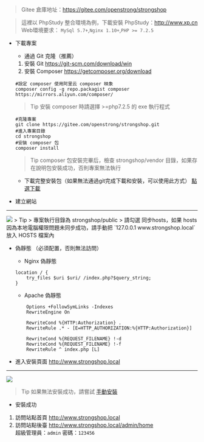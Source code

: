 > Gitee 倉庫地址：<a href="https://gitee.com/openstrong/strongshop" target="_blank">https://gitee.com/openstrong/strongshop</a>

> 這裡以 PhpStudy 整合環境為例，下載安裝 PhpStudy：<a href="http://www.xp.cn" target="_blank">http://www.xp.cn</a>
> Web環境要求： `MySql 5.7+`,`Nginx 1.10+`,`PHP >= 7.2.5`

- 下載專案
    - 通過 Git 克隆（推薦）
    1. 安裝 Git <a href="https://git-scm.com/download/win" target="_blank">https://git-scm.com/download/win</a>
    2. 安裝 Composer <a href="https://getcomposer.org/download" target="_blank">https://getcomposer.org/download</a>
    ```
    #設定 composer 使用阿里云 composer 映象
    composer config -g repo.packagist composer https://mirrors.aliyun.com/composer/
    ```
    > Tip
    > 安裝 composer 時請選擇 >=php7.2.5 的 exe 執行程式

    ```
    #克隆專案
    git clone https://gitee.com/openstrong/strongshop.git
    #進入專案目錄
    cd strongshop
    #安裝 composer 包
    composer install
    ```
    > Tip
    > composer 包安裝完畢后，檢查 strongshop/vendor 目錄，如果存在說明包安裝成功，否則專案無法執行

    - 下載完整安裝包（如果無法通過git完成下載和安裝，可以使用此方式）
    <a href="/download" target="_blank">點選下載</a>

- 建立網站
<hr/>
<img style="max-width:650px;" src="/images/install02.jpg" />
> Tip
> 專案執行目錄為 strongshop/public
> 請勾選 同步hosts，如果 hosts 因為本地電腦權限問題未同步成功，請手動把 `127.0.0.1 www.strongshop.local` 放入 HOSTS 檔案內

- 偽靜態 （必須配置，否則無法訪問）

    - Nginx 偽靜態
    ```
    location / {
        try_files $uri $uri/ /index.php?$query_string;
    }
    ```

    - Apache 偽靜態
    ```
        Options +FollowSymLinks -Indexes
        RewriteEngine On

        RewriteCond %{HTTP:Authorization} .
        RewriteRule .* - [E=HTTP_AUTHORIZATION:%{HTTP:Authorization}]

        RewriteCond %{REQUEST_FILENAME} !-d
        RewriteCond %{REQUEST_FILENAME} !-f
        RewriteRule ^ index.php [L]
    ```

- 進入安裝頁面 http://www.strongshop.local

<hr/>
 <img style="max-width:500px;" src="/images/install01.jpg" />

> Tip
> 如果無法安裝成功，請嘗試 <a href="/wiki/installHand">手動安裝</a>

- 安裝成功
1. 訪問站點首頁 http://www.strongshop.local
2. 訪問站點後臺 http://www.strongshop.local/admin/home <br>
超級管理員：`admin` 密碼：`123456`


